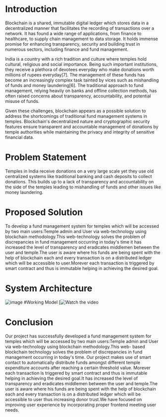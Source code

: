 # Introduction
Blockchain is a shared, immutable digital ledger which stores data in a decentralized manner that facilitates the recording of transactions over a network. It has found a wide range of applications, from finance to healthcare, to supply chain management to data storage.  It holds immense promise for enhancing transparency, security and building trust in numerous sectors, including finance and fund management. 

India is a country with a rich tradition and culture where temples hold cultural, religious and social importance. Being such important institutions, they receive a plethora of  devotees everyday who make donations worth millions of rupees everyday[7]. The management of these funds has become an increasingly complex task tainted by vices such as mishandling of funds and money laundering[6]. The traditional approach to fund management, relying heavily on banks and offline collection methods, has often raised concerns about transparency, accountability, and potential misuse of funds.

Given these challenges, blockchain appears as a possible solution to address the shortcomings of traditional fund management systems in temples. Blockchain's decentralized nature and cryptographic security features ensure transparent and accountable management of donations by temple authorities while maintaining the privacy and integrity of sensitive financial data.

# Problem Statement
Temples in India receive donations on a very large scale yet they use old centralized systems like traditional banking and cash deposits to collect donations. This builds up to a lack of transparency and accountability on the side of the temples leading to mishandling of funds and other issues like money laundering.

# Proposed Solution
To develop a  fund management system for temples which will be accessed by two main users:Temple admin and User via web-technology using blockchain methodology.This web-technology solves the problem of discrepancies in fund management occurring in today's time it has increased the level of transparency and eradicates middlemen between the user and temple.The user is aware where his funds are being spent with the help of blockchain each and every transaction is on a distributed ledger which will be accessible to user.Morever each transaction is triggered by smart contract and thus is immutable helping in achieving the desired goal.

# System Architecture
![image](https://github.com/thakerhriday/Temple_Fund_Management_System/assets/143881496/6e8eaee0-f659-4abf-a397-56bd4ef626d4)
#Working Model
[![Watch the video](https://youtu.be/sk4hWT-_EHI)

# Conclusion
Our project has successfully developed a  fund management system for temples which will be accessed by two main users:Temple admin and User via web-technology using blockchain methodology.This web- based blockchain technology solves the problem of discrepancies in fund management occurring in today's time. Our project makes use of smart contact to automatically distribute funds amongst different temple expenditure accounts after reaching a certain threshold value. Morever each transaction is triggered by smart contract and thus is immutable helping in achieving the desired goal.It has increased the level of transparency and eradicates middlemen between the user and temple.The user is aware where his funds are being spent with the help of blockchain each and every transaction is on a distributed ledger which will be accessible to user thus increasing donor trust.We have focused on improving user experience by incorporating proper frontend meeting user needs.

